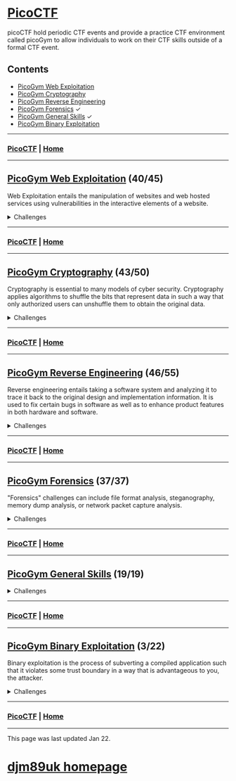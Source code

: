 # [PicoCTF](./picoctf.md)

picoCTF hold periodic CTF events and provide a practice CTF environment called picoGym to allow individuals to work on their CTF skills outside of a formal CTF event.

## Contents
- [PicoGym Web Exploitation](./picogym_we.md)
- [PicoGym Cryptography](./picogym_c.md)
- [PicoGym Reverse Engineering](./picogym_re.md)
- [PicoGym Forensics](./picogym_f.md) ✓
- [PicoGym General Skills](./picogym_gs.md) ✓
- [PicoGym Binary Exploitation](./picogym_be.md)

---

### [PicoCTF](./picoctf.md) | [Home](./index.md)

---

## [PicoGym Web Exploitation](./picogym_we.md) (40/45)

Web Exploitation entails the manipulation of websites and web hosted services using vulnerabilities in the interactive elements of a website.

<details>

<summary markdown="span">Challenges</summary>

- [Insp3ct0r (2019)](./picogym_we.md#insp3ct0r) ✓
- [logon (2019)](./picogym_we.md#logon) ✓
- [where are the robots (2019)](./picogym_we.md#where-are-the-robots) ✓
- [dont-use-client-side (2019)](./picogym_we.md#dont-use-client-side) ✓
- [picobrowser (2019)](./picogym_we.md#picobrowser) ✓
- [Client-side-again (2019)](./picogym_we.md#client-side-again) ✓
- [Irish-Name-Repo 1 (2019)](./picogym_we.md#irish-name-repo-1) ✓
- [Irish-Name-Repo 2 (2019)](./picogym_we.md#irish-name-repo-2) ✓
- [Irish-Name-Repo 3 (2019)](./picogym_we.md#irish-name-repo-3) ✓
- [JaWT Scratchpad (2019)](./picogym_we.md#jawt-scratchpad) ✓
- [Java Script Kiddie (2019)](./picogym_we.md#java-script-kiddie) ✓
- [Java Script Kiddie 2 (2019)](./picogym_we.md#java-script-kiddie-2) ✓
- [Web Gauntlet (2020)](./picogym_we.md#web-gauntlet) ✓
- [GET aHEAD (2021)](./picogym_we.md#get-ahead) ✓
- [Cookies (2021)](./picogym_we.md#cookies) ✓
- [Scavenger Hunt (2021)](./picogym_we.md#scavenger-hunt) ✓
- [Some Assembly Required 1 (2021)](./picogym_we.md#some-assembly-required-1) ✓
- [More Cookies (2021)](./picogym_we.md#more-cookies) ✓
- [It is my Birthday (2021)](./picogym_we.md#it-is-my-birthday) ✓
- [Who are you? (2021)](./picogym_we.md#who-are-you) ✓
- [Some Assembly Required 2 (2021)](./picogym_we.md#some-assembly-required-2) ✓
- [Super Serial (2021)](./picogym_we.md#super-serial) ✓
- [Most Cookies (2021)](./picogym_we.md#most-cookies) ✓
- [Some Assembly Required 3 (2021)](./picogym_we.md#some-assembly-required-3) ✓
- [Web Gauntlet 2 (2021)](./picogym_we.md#web-gauntlet-2) ✓
- [Some Assembly Required 4 (2021)](./picogym_we.md#some-assembly-required-4) ✓
- [X marks the spot (2021)](./picogym_we.md#x-marks-the-spot) ✓
- [Web Gauntlet 3 (2021)](./picogym_we.md#web-gauntlet-3) ✓
- [Bithug (2021)](./picogym_we.md#bithug)
- [login (2021)](./picogym_we.md#login) ✓
- [caas (2021)](./picogym_we.md#caas) ✓
- [notepad (2021)](./picogym_we.md#notepad)
- [JAuth (2021)](./picogym_we.md#jauth)
- [Includes (2022)](./picogym_we.md#includes) ✓
- [Inspect HTML (2022)](./picogym_we.md#inspect-html) ✓
- [Local Authority (2022)](./picogym_we.md#local-authority) ✓
- [Search Source (2022)](./picogym_we.md#search-source) ✓
- [Forbidden Paths (2022)](./picogym_we.md#forbidden-paths) ✓
- [Power Cookie (2022)](./picogym_we.md#power-cookie) ✓
- [Roboto Sans (2022)](./picogym_we.md#roboto-sans) ✓
- [Secrets (2022)](./picogym_we.md#secrets) ✓
- [SQL Direct (2022)](./picogym_we.md#sql-direct) ✓
- [SQLiLite (2022)](./picogym_we.md#sqlilite) ✓
- [Live Art (2022)](./picogym_we.md#live-art)
- [Noted (2022)](./picogym_we.md#noted)

</details>
 
---

### [PicoCTF](./picoctf.md) | [Home](./index.md)

---

## [PicoGym Cryptography](./picogym_c.md) (43/50)

Cryptography is essential to many models of cyber security. Cryptography applies algorithms to shuffle the bits that represent data in such a way that only authorized users can unshuffle them to obtain the original data. 

<details>

<summary markdown="span">Challenges</summary>

- [The Numbers (2019)](./picogym_c.md#the-numbers) ✓
- [caesar (2019)](./picogym_c.md#caesar) ✓
- [Easy1 (2019)](./picogym_c.md#easy1) ✓
- [13 (2019)](./picogym_c.md#thirteen) ✓
- [la cifra de (2019)](./picogym_c.md#la-cifra-de) ✓
- [rsa pop quiz (2019)](./picogym_c.md#rsa-pop-quiz) ✓
- [Tapping (2019)](./picogym_c.md#tapping) ✓
- [Mr-Worldwide (2019)](./picogym_c.md#mr-worldwide) ✓
- [Flags (2019)](./picogym_c.md#flags) ✓
- [waves over lambda (2019)](./picogym_c.md#waves-over-lambda) ✓
- [miniRSA (2019)](./picogym_c.md#minirsa) ✓
- [b00tl3gRSA2 (2019)](./picogym_c.md#b00tl3grsa2) ✓
- [AES-ABC (2019)](./picogym_c.md#aes-abc) ✓
- [b00tl3gRSA3 (2019)](./picogym_c.md#b00tl3grsa3) ✓
- [john_pollard (2019)](./picogym_c.md#john-pollard) ✓
- [Mod 26 (2021)](./picogym_c.md#mod-26) ✓
- [Mind your Ps and Qs (2021)](./picogym_c.md#mind-your-ps-and-qs) ✓
- [Easy Peasy (2021)](./picogym_c.md#easy-peasy) ✓
- [New Caesar (2021)](./picogym_c.md#new-caesar) ✓
- [Mini RSA (2021)](./picogym_c.md#mini-rsa) ✓
- [Dachshund Attacks (2021)](./picogym_c.md#dachshund-attacks) ✓
- [No Padding, No Problem (2021)](./picogym_c.md#no-padding-no-problem) ✓
- [Pixelated (2021)](./picogym_c.md#pixelated) ✓
- [Play Nice (2021)](./picogym_c.md#play-nice) ✓
- [Double DES (2021)](./picogym_c.md#double-des) ✓
- [Compress and Attack (2021)](./picogym_c.md#compress-and-attack) ✓
- [Scrambled: RSA (2021)](./picogym_c.md#scrambled-rsa) ✓
- [It's Not My Fault 1 (2021)](./picogym_c.md#its-not-my-fault-1) ✓
- [New Vignere (2021)](./picogym_c.md#new-vignere) ✓
- [Clouds (2021)](./picogym_c.md#clouds)
- [Spelling-Quiz (2021)](./picogym_c.md#spelling-quiz) ✓
- [XtraORdinary (2021)](./picogym_c.md#xtraordinary) ✓
- [Triple-Secure (2021)](./picogym_c.md#triple-secure) ✓
- [College-Rowing-Team (2021)](./picogym_c.md#college-rowing-team) ✓
- [Corrupt-key-1 (2021)](./picogym_c.md#corrupt-key-1)
- [Corrupt-key-2 (2021)](./picogym_c.md#corrupt-key-2)
- [basic-mod1 (2022)](./picogym_c.md#basic-mod1) ✓
- [basic-mod2 (2022)](./picogym_c.md#basic-mod2) ✓
- [credstuff (2022)](./picogym_c.md#credstuff) ✓
- [morse-code (2022)](./picogym_c.md#morse-code) ✓
- [rail-fence (2022)](./picogym_c.md#rail-fence) ✓
- [substitution0 (2022)](./picogym_c.md#substitution0) ✓
- [substitution1 (2022)](./picogym_c.md#substitution1) ✓
- [substitution2 (2022)](./picogym_c.md#substitution2) ✓
- [transposition-trial (2022)](./picogym_c.md#transposition-trial) ✓
- [Vigenere (2022)](./picogym_c.md#vigenere) ✓
- [Very Smooth (2022)](./picogym_c.md#very-smooth)
- [Sequences (2022)](./picogym_c.md#sequences)
- [Sum-O-Primes (2022)](./picogym_c.md#sum-o-primes)
- [NSA Backdoor (2022)](./picogym_c.md#nsa-backdoor)

</details>

---

### [PicoCTF](./picoctf.md) | [Home](./index.md)

---

## [PicoGym Reverse Engineering](./picogym_re.md) (46/55)

Reverse engineering entails taking a software system and analyzing it to trace it back to the original design and implementation information. It is used to fix certain bugs in software as well as to enhance product features in both hardware and software.

<details>

<summary markdown="span">Challenges</summary>

- [vault-door-training (2019)](./picogym_re.md#vault-door-training) ✓
- [vault-door-1 (2019)](./picogym_re.md#vault-door-1) ✓
- [vault-door-3 (2019)](./picogym_re.md#vault-door-3) ✓
- [vault-door-4 (2019)](./picogym_re.md#vault-door-4) ✓
- [vault-door-5 (2019)](./picogym_re.md#vault-door-5) ✓
- [vault-door-6 (2019)](./picogym_re.md#vault-door-6) ✓
- [vault-door-7 (2019)](./picogym_re.md#vault-door-7) ✓
- [vault-door-8 (2019)](./picogym_re.md#vault-door-8) ✓
- [asm1 (2019)](./picogym_re.md#asm1) ✓
- [asm2 (2019)](./picogym_re.md#asm2) ✓
- [asm3 (2019)](./picogym_re.md#asm3) ✓
- [asm4 (2019)](./picogym_re.md#asm4) ✓
- [droids0 (2019)](./picogym_re.md#droids0) ✓
- [droids1 (2019)](./picogym_re.md#droids1) ✓
- [droids2 (2019)](./picogym_re.md#droids2) ✓
- [droids3 (2019)](./picogym_re.md#droids3) ✓
- [droids4 (2019)](./picogym_re.md#droids4) ✓
- [revese_cipher (2019)](./picogym_re.md#reverse-cipher) ✓
- [Need For Speed (2019)](./picogym_re.md#need-for-speed) ✓
- [B1ll_Gat35 (2019)](./picogym_re.md#b1ll-gat35)
- [Forky (2019)](./picogym_re.md#forky) ✓
- [OTP Implementation (2020)](./picogym_re.md#otp-implementation) ✓
- [Transformation (2021)](./picogym_re.md#transformation) ✓
- [Keygenme-py (2021)](./picogym_re.md#keygenme-py) ✓
- [crackme-py (2021)](./picogym_re.md#crackme-py) ✓
- [ARMssembly 0 (2021)](./picogym_re.md#armssembly-0) ✓
- [speeds and feeds (2021)](./picogym_re.md#speeds-and-feeds) ✓
- [Shop (2021)](./picogym_re.md#shop) ✓
- [ARMssembly 1 (2021)](./picogym_re.md#armssembly-1) ✓
- [ARMssembly 2 (2021)](./picogym_re.md#armssembly-2) ✓
- [Hurry up! Wait! (2021)](./picogym_re.md#hurry-up-wait) ✓
- [gogo (2021)](./picogym_re.md#gogo) ✓
- [ARMssembly 3 (2021)](./picogym_re.md#armssembly-3) ✓
- [Let's get dynamic (2021)](./picogym_re.md#lets-get-dynamic) ✓
- [Easy as GDB (2021)](./picogym_re.md#easy-as-gdb)
- [ARMssembly 4 (2021)](./picogym_re.md#armssembly-4) ✓
- [Powershelly (2021)](./picogym_re.md#powershelly)
- [Rolling My Own (2021)](./picogym_re.md#rolling-my-own)
- [Checkpass (2021)](./picogym_re.md#checkpass)
- [not crypto (2021)](./picogym_re.md#not-crypto) ✓
- [breadth (2021)](./picogym_re.md#breadth)
- [riscy business (2021)](./picogym_re.md#riscy-business)
- [MATRIX (2021)](./picogym_re.md#matrix)
- [file-run1 (2022)](./picogym_re.md#file-run1) ✓
- [file-run2 (2022)](./picogym_re.md#file-run2) ✓
- [GDB Test Drive (2022)](./picogym_re.md#gdb-test-drive) ✓
- [patchme.py (2022)](./picogym_re.md#patchme-py) ✓
- [Safe Opener (2022)](./picogym_re.md#safe-opener) ✓
- [unpackme.py (2022)](./picogym_re.md#unpackme-py) ✓
- [bloat.py (2022)](./picogym_re.md#bloat-py) ✓
- [Fresh Java (2022)](./picogym_re.md#fresh-java) ✓
- [Bbbbloat (2022)](./picogym_re.md#bbbbloat) ✓
- [unpackme (2022)](./picogym_re.md#unpackme) ✓
- [Keygenme (2022)](./picogym_re.md#keygenme)
- [Wizardlike (2022)](./picogym_re.md#wizardlike) ✓

</details>

---

### [PicoCTF](./picoctf.md) | [Home](./index.md)

---

## [PicoGym Forensics](./picogym_f.md) (37/37)

"Forensics" challenges can include file format analysis, steganography, memory dump analysis, or network packet capture analysis.

<details>

<summary markdown="span">Challenges</summary>
 
- [Glory of the Garden (2019)](./picogym_f.md#glory-of-the-garden) ✓
- [So Meta (2019)](./picogym_f.md#so-meta) ✓
- [extensions (2019)](./picogym_f.md#extensions) ✓
- [shark on wire 1 (2019)](./picogym_f.md#shark-on-wire-1) ✓
- [What Lies Within (2019)](./picogym_f.md#what-lies-within) ✓
- [c0rrupt (2019)](./picogym_f.md#c0rrupt) ✓
- [WhitePages (2019)](./picogym_f.md#whitepages) ✓
- [m00nwalk (2019)](./picogym_f.md#m00nwalk) ✓
- [like1000 (2019)](./picogym_f.md#like1000) ✓
- [shark on wire 2 (2019)](./picogym_f.md#shark-on-wire-2) ✓
- [m00nwalk2 (2019)](./picogym_f.md#m00nwalk2) ✓
- [Investigative Reversing 0 (2019)](./picogym_f.md#investigative-reversing-0) ✓
- [WebNet0 (2019)](./picogym_f.md#webnet0) ✓
- [Investigative Reversing 1 (2019)](./picogym_f.md#investigative-reversing-1) ✓
- [Investigative Reversing 2 (2019)](./picogym_f.md#investigative-reversing-2) ✓
- [Investigative Reversing 3 (2019)](./picogym_f.md#investigative-reversing-3) ✓
- [Investigative Reversing 4 (2019)](./picogym_f.md#investigative-reversing-4) ✓
- [investigation_encoded_1 (2019)](./picogym_f.md#investigation-encoded-1) ✓
- [WebNet1 (2019)](./picogym_f.md#webnet1) ✓
- [investigation_encoded_2 (2019)](./picogym_f.md#investigation-encoded-2) ✓
- [B1g_Mac (2019)](./picogym_f.md#b1g-mac) ✓
- [Pitter, Patter, Platters (2020)](./picogym_f.md#pitter-patter-platters) ✓
- [Information (2021)](./picogym_f.md#information) ✓
- [Matryoshka doll (2021)](./picogym_f.md#matryoshka-doll) ✓
- [tunn3l v1s10n (2021)](./picogym_f.md#tunn3l-v1s10n) ✓
- [Wireshark doo dooo do doo (2021)](./picogym_f.md#wireshark-doo-dooo-do-doo) ✓
- [MacroHard WeakEdge (2021)](./picogym_f.md#macrohard-weakedge) ✓
- [Trivial Flag Transfer Protocol (2021)](./picogym_f.md#trivial-flag-transfer-protocol) ✓
- [Wireshark twoo twooo two twoo (2021)](./picogym_f.md#wireshark-twoo-twooo-two-twoo) ✓
- [Disk, disk, sleuth! (2021)](./picogym_f.md#disk-disk-sleuth) ✓
- [Milkslap (2021)](./picogym_f.md#milkslap) ✓
- [Disk,disk, sleauth II (2021)](./picogym_f.md#disk-disk-sleuth-ii) ✓
- [Surfing the Waves (2021)](./picogym_f.md#surfing-the-waves) ✓
- [Very very very Hidden (2021)](./picogym_f.md#very-very-very-hidden) ✓
- [Advanced-potion-making (2021)](./picogym_f.md#advanced-potion-making) ✓
- [Scrambled-bytes (2021)](./picogym_f.md#scrambled-bytes) ✓
- [WPA-ing Out](./picogym_f.md#wpa-ing-out) ✓

</details>

---

### [PicoCTF](./picoctf.md) | [Home](./index.md)

---
## [PicoGym General Skills](./picogym_gs.md) (19/19)

<details>

<summary markdown="span">Challenges</summary>
 
- [2Warm (2019)](./picogym_gs#two-warm) ✓
- [Warmed Up (2019)](./picogym_gs#warmed-up) ✓
- [Lets Warm Up (2019)](./picogym_gs#lets-warm-up) ✓
- [strings it (2019)](./picogym_gs#strings-it) ✓
- [Bases (2019)](./picogym_gs#bases) ✓
- [First Grep (2019)](./picogym_gs#first-grep) ✓
- [what's a net cat? (2019)](./picogym_gs#whats-a-net-cat) ✓
- [plumbing (2019)](./picogym_gs#plumbing) ✓
- [Based (2019)](./picogym_gs#based) ✓
- [flag_shop (2019)](./picogym_gs#flag-shop) ✓
- [mus1c (2019)](./picogym_gs#mus1c) ✓
- [1_wanna_b3_a_r0ck5tar (2019)](./picogym_gs#i-wanna-b3-a-r0ck5tar) ✓
- [Obedient cat (2021)](./picogym_gs#obedient-cat) ✓
- [Python Wrangling (2021)](./picogym_gs#python-wrangling) ✓
- [Wave a flag (2021)](./picogym_gs#wave-a-flag) ✓
- [Nice netcat (2021)](./picogym_gs#nice-netcat) ✓
- [Static aint always noise (2021)](./picogym_gs#static-aint-always-noise) ✓
- [Tab Tab Attack (2021)](./picogym_gs#tab-tab-attack) ✓
- [Magikarp Ground Mission (2021)](./picogym_gs#magikarp-ground-mission) ✓

</details>

---

### [PicoCTF](./picoctf.md) | [Home](./index.md)

---

## [PicoGym Binary Exploitation](./picogym_be.md) (3/22)

Binary exploitation is the process of subverting a compiled application such that it violates some trust boundary in a way that is advantageous to you, the attacker.

<details>

<summary markdown="span">Challenges</summary>

- [seed-sPRiNG (2019)](./picogym_be.md#seed-spring)
- [sice_cream (2019)](./picogym_be.md#sice-cream)
- [zero_to_hero (2019)](./picogym_be.md#zero-to-hero)
- [Guessing Game 1 (2020)](./picogym_be.md#guessing-game-1) ✓
- [Guessing Game 2 (2020)](./picogym_be.md#guessing-game-2)
- [Stonks (2021)](./picogym_be.md#stonks) ✓
- [Cache Me Outside (2021)](./picogym_be.md#cache-me-outside)
- [Here's a LIBC (2021)](./picogym_be.md#heres-a-libc)
- [Unsubscriptions Are Free (2021)](./picogym_be.md#unsubscriptions-are-free)
- [filtered-shellcode (2021)](./picogym_be.md#filtered-shellcode)
- [Kit Engine (2021)](./picogym_be.md#kit-engine)
- [Stonk Market (2021)](./picogym_be.md#stonk-market)
- [Download Horsepower (2021)](./picogym_be.md#download-horsepower)
- [The Office (2021)](./picogym_be.md#the-office)
- [Turboflan (2021)](./picogym_be.md#turboflan)
- [Bizz Fuzz (2021)](./picogym_be.md#bizz-fuzz)
- [cutter-overflow (2021)](./picogym_be.md#cutter-overflow) ✓
- [fermat-strings (2021)](./picogym_be.md#fermat-strings)
- [SaaS (2021)](./picogym_be.md#saas)
- [homework (2021)](./picogym_be.md#homework)
- [lockdown-horses (2021)](./picogym_be.md#lockdown-horses)
- [vr-school (2021)](./picogym_be.md#vr-school)

</details>

---

### [PicoCTF](./picoctf.md) | [Home](./index.md)

---

This page was last updated Jan 22.

# [djm89uk homepage](./index.md)
